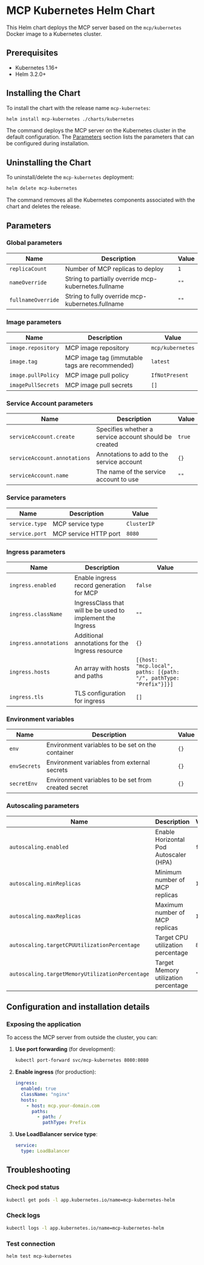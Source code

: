 # MCP Kubernetes Helm Chart

This Helm chart deploys the MCP server based on the `mcp/kubernetes` Docker image to a Kubernetes cluster.

## Prerequisites

- Kubernetes 1.16+
- Helm 3.2.0+

## Installing the Chart

To install the chart with the release name `mcp-kubernetes`:

```bash
helm install mcp-kubernetes ./charts/kubernetes
```

The command deploys the MCP server on the Kubernetes cluster in the default configuration. The [Parameters](#parameters) section lists the parameters that can be configured during installation.

## Uninstalling the Chart

To uninstall/delete the `mcp-kubernetes` deployment:

```bash
helm delete mcp-kubernetes
```

The command removes all the Kubernetes components associated with the chart and deletes the release.

## Parameters

### Global parameters

| Name                      | Description                                     | Value |
| ------------------------- | ----------------------------------------------- | ----- |
| `replicaCount`           | Number of MCP replicas to deploy        | `1`   |
| `nameOverride`           | String to partially override mcp-kubernetes.fullname | `""`  |
| `fullnameOverride`       | String to fully override mcp-kubernetes.fullname   | `""`  |

### Image parameters

| Name                | Description                                          | Value                    |
| ------------------- | ---------------------------------------------------- | ------------------------ |
| `image.repository`  | MCP image repository                          | `mcp/kubernetes` |
| `image.tag`         | MCP image tag (immutable tags are recommended) | `latest`                 |
| `image.pullPolicy`  | MCP image pull policy                         | `IfNotPresent`           |
| `imagePullSecrets`  | MCP image pull secrets                        | `[]`                     |

### Service Account parameters

| Name                         | Description                                                | Value  |
| ---------------------------- | ---------------------------------------------------------- | ------ |
| `serviceAccount.create`      | Specifies whether a service account should be created     | `true` |
| `serviceAccount.annotations` | Annotations to add to the service account                 | `{}`   |
| `serviceAccount.name`        | The name of the service account to use                    | `""`   |

### Service parameters

| Name           | Description                        | Value       |
| -------------- | ---------------------------------- | ----------- |
| `service.type` | MCP service type            | `ClusterIP` |
| `service.port` | MCP service HTTP port       | `8080`      |

### Ingress parameters

| Name                  | Description                                                | Value               |
| --------------------- | ---------------------------------------------------------- | ------------------- |
| `ingress.enabled`     | Enable ingress record generation for MCP          | `false`             |
| `ingress.className`   | IngressClass that will be be used to implement the Ingress | `""`                |
| `ingress.annotations` | Additional annotations for the Ingress resource           | `{}`                |
| `ingress.hosts`       | An array with hosts and paths                             | `[{host: "mcp.local", paths: [{path: "/", pathType: "Prefix"}]}]` |
| `ingress.tls`         | TLS configuration for ingress                             | `[]`                |

### Environment variables

| Name           | Description                                          | Value |
| -------------- | ---------------------------------------------------- | ----- |
| `env`          | Environment variables to be set on the container    | `{}`  |
| `envSecrets`   | Environment variables from external secrets         | `{}`  |
| `secretEnv`    | Environment variables to be set from created secret | `{}`  |

### Autoscaling parameters

| Name                                            | Description                                                                                                          | Value   |
| ----------------------------------------------- | -------------------------------------------------------------------------------------------------------------------- | ------- |
| `autoscaling.enabled`                           | Enable Horizontal Pod Autoscaler (HPA)                                                                              | `false` |
| `autoscaling.minReplicas`                       | Minimum number of MCP replicas                                                                               | `1`     |
| `autoscaling.maxReplicas`                       | Maximum number of MCP replicas                                                                               | `100`   |
| `autoscaling.targetCPUUtilizationPercentage`    | Target CPU utilization percentage                                                                                    | `80`    |
| `autoscaling.targetMemoryUtilizationPercentage` | Target Memory utilization percentage                                                                                 | `""`    |

## Configuration and installation details


### Exposing the application

To access the MCP server from outside the cluster, you can:

1. **Use port forwarding** (for development):

   ```bash
   kubectl port-forward svc/mcp-kubernetes 8080:8080
   ```

2. **Enable ingress** (for production):

   ```yaml
   ingress:
     enabled: true
     className: "nginx"
     hosts:
       - host: mcp.your-domain.com
         paths:
           - path: /
             pathType: Prefix
   ```

3. **Use LoadBalancer service type**:

   ```yaml
   service:
     type: LoadBalancer
   ```

## Troubleshooting

### Check pod status

```bash
kubectl get pods -l app.kubernetes.io/name=mcp-kubernetes-helm
```

### Check logs

```bash
kubectl logs -l app.kubernetes.io/name=mcp-kubernetes-helm
```

### Test connection

```bash
helm test mcp-kubernetes
```
